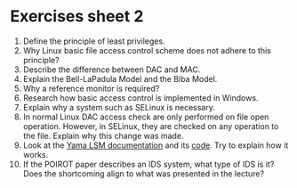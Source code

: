 # Exercises sheet 2

1. Define the principle of least privileges.
2. Why Linux basic file access control scheme does not adhere to this principle?
3. Describe the difference between DAC and MAC.
4. Explain the Bell-LaPadula Model and the Biba Model.
5. Why a reference monitor is required?
6. Research how basic access control is implemented in Windows.
7. Explain why a system such as SELinux is necessary.
8. In normal Linux DAC access check are only performed on file open operation.
However, in SELinux, they are checked on any operation to the file.
Explain why this change was made.
9. Look at the [Yama LSM documentation](https://www.kernel.org/doc/html/v4.15/admin-guide/LSM/Yama.html) and its [code](https://github.com/torvalds/linux/blob/master/security/yama/yama_lsm.c). Try to explain how it works.
10. If the POIROT paper describes an IDS system, what type of IDS is it?
Does the shortcoming align to what was presented in the lecture?
